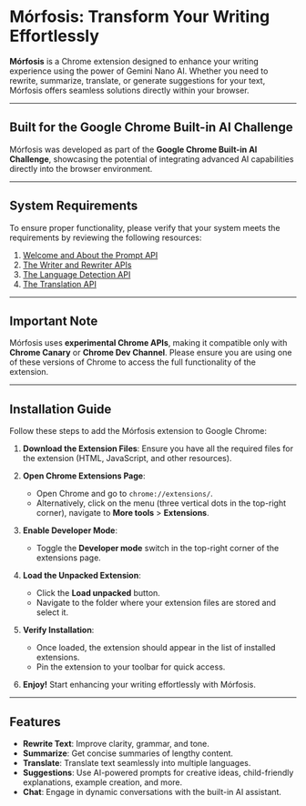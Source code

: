 # Mórfosis: Transform Your Writing Effortlessly

**Mórfosis** is a Chrome extension designed to enhance your writing experience using the power of Gemini Nano AI. Whether you need to rewrite, summarize, translate, or generate suggestions for your text, Mórfosis offers seamless solutions directly within your browser.

---

## Built for the Google Chrome Built-in AI Challenge

Mórfosis was developed as part of the **Google Chrome Built-in AI Challenge**, showcasing the potential of integrating advanced AI capabilities directly into the browser environment.

---

## System Requirements

To ensure proper functionality, please verify that your system meets the requirements by reviewing the following resources:

1. [Welcome and About the Prompt API](https://docs.google.com/document/d/1VG8HIyz361zGduWgNG7R_R8Xkv0OOJ8b5C9QKeCjU0c/edit?tab=t.0#heading=h.drihdh1gpv8p)
2. [The Writer and Rewriter APIs](https://docs.google.com/document/d/1WZlAvfrIWDwzQXdqIcCOTcrWLGGgmoesN1VGFbKU_D4/edit?tab=t.0#heading=h.cknrtv1om4a3)
3. [The Language Detection API](https://docs.google.com/document/d/1lY40hdaWizzImXaI2iCGto9sOY6s25BcDJDYQvxpvk4/edit?tab=t.0#heading=h.cknrtv1om4a3)
4. [The Translation API](https://docs.google.com/document/d/1bzpeKk4k26KfjtR-_d9OuXLMpJdRMiLZAOVNMuFIejk/edit?tab=t.0#heading=h.cknrtv1om4a3)

---

## Important Note

Mórfosis uses **experimental Chrome APIs**, making it compatible only with **Chrome Canary** or **Chrome Dev Channel**. Please ensure you are using one of these versions of Chrome to access the full functionality of the extension.

---

## Installation Guide

Follow these steps to add the Mórfosis extension to Google Chrome:

1. **Download the Extension Files**: Ensure you have all the required files for the extension (HTML, JavaScript, and other resources).
   
2. **Open Chrome Extensions Page**:
   - Open Chrome and go to `chrome://extensions/`.
   - Alternatively, click on the menu (three vertical dots in the top-right corner), navigate to **More tools** > **Extensions**.

3. **Enable Developer Mode**:
   - Toggle the **Developer mode** switch in the top-right corner of the extensions page.

4. **Load the Unpacked Extension**:
   - Click the **Load unpacked** button.
   - Navigate to the folder where your extension files are stored and select it.

5. **Verify Installation**:
   - Once loaded, the extension should appear in the list of installed extensions.
   - Pin the extension to your toolbar for quick access.

6. **Enjoy!** Start enhancing your writing effortlessly with Mórfosis.

---

## Features

- **Rewrite Text**: Improve clarity, grammar, and tone.
- **Summarize**: Get concise summaries of lengthy content.
- **Translate**: Translate text seamlessly into multiple languages.
- **Suggestions**: Use AI-powered prompts for creative ideas, child-friendly explanations, example creation, and more.
- **Chat**: Engage in dynamic conversations with the built-in AI assistant.

